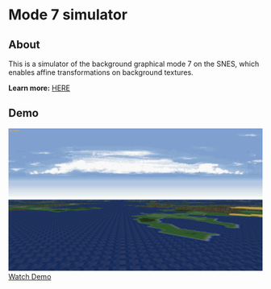 # Mode 7 simulator

## About

This is a simulator of the background graphical mode 7 on the SNES, which enables affine transformations on background textures.

**Learn more:** [HERE](https://www.youtube.com/watch?v=3FVN_Ze7bzw&t=530s)

## Demo
[![mode7 demo](./screenshots/example.png) Watch Demo](https://youtu.be/0kVM6dJeWaY)